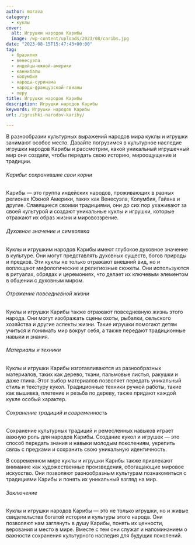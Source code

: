```yaml
---
author: morava
category:
  - куклы
cover:
  alt: Игрушки народов Карибы
  image: /wp-content/uploads/2023/08/caribs.jpg
date: "2023-08-15T15:47:43+00:00"
tag:
  - бразилия
  - венесуэла
  - индейцы-южной-америки
  - каннибалы
  - колумбия
  - народы-суринама
  - народы-французской-гвианы
  - перу
title: Игрушки народов Карибы
description: Игрушки народов Карибы
keywords: Игрушки народов Карибы
url: /igrushki-narodov-kariby/

---
```

В разнообразии культурных выражений народов мира куклы и игрушки занимают особое место. Давайте погрузимся в культурное наследие игрушки народов Карибы и рассмотрим, какой уникальный игрушечный мир они создали, чтобы передать свою историю, мироощущение и традиции.

###### Карибы: сохранившие свои корни

Карибы — это группа индейских народов, проживающих в разных регионах Южной Америки, таких как Венесуэла, Колумбия, Гайана и другие. Славящиеся своими традициями, они до сих пор ухаживают за своей культурой и создают уникальные куклы и игрушки, которые отражают их образ жизни и мировоззрение.

###### Духовное значение и символика

Куклы и игрушким народов Карибы имеют глубокое духовное значение в культуре. Они могут представлять духовных существ, богов природы и предков. Эти куклы не только отражают внешний вид, но и воплощают мифологические и религиозные сюжеты. Они используются в ритуалах, обрядах и церемониях, что делает их ключевым элементом в общении с духовным миром.

###### Отражение повседневной жизни

Куклы и игрушки Карибы также отражают повседневную жизнь этого народа. Они могут изображать сцены охоты, рыбалки, сельского хозяйства и другие аспекты жизни. Такие игрушки помогают детям учиться и понимать мир вокруг себя, а также передают традиционные навыки и знания.

###### Материалы и техники

Куклы и игрушки Карибы изготавливаются из разнообразных материалов, таких как дерево, ткани, пальмовые листья, ракушки и даже глина. Этот выбор материалов позволяет передать уникальный стиль и текстуру кукол. Традиционные техники ручной работы, такие как вышивка, плетение и резьба по дереву, также придают каждой кукле особый характер.

###### Сохранение традиций и современность

Сохранение культурных традиций и ремесленных навыков играет важную роль для народов Карибы. Создание кукол и игрушек — это способ передать знания и навыки молодым поколениям, укрепить связь с предками и сохранить свою уникальную идентичность.

В современном мире куклы и игрушки Карибы также привлекают внимание как художественные произведения, обогащающие мировое искусство. Они позволяют разнообразным культурам познакомиться с традициями Карибы и понять их уникальный взгляд на мир.

###### Заключение

Куклы и игрушки народов Карибы — это не только игрушки, но и живые свидетельства богатой истории и культуры этого народа. Они позволяют нам заглянуть в душу Карибы, понять их ценности, верования и место в мире. Вместе с тем они служат и напоминанием о важности сохранения культурного наследия для будущих поколений.
